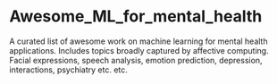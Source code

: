 # Awesome_ML_for_mental_health
A curated list of awesome work on machine learning for mental health applications. Includes topics broadly captured by affective computing. Facial expressions, speech analysis, emotion prediction, depression, interactions, psychiatry etc. etc.
